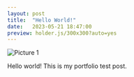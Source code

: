 ```yaml
---
layout: post
title:  "Hello World!"
date:   2023-05-21 18:47:00
preview: holder.js/300x300?auto=yes
---
```


![Picture 1](holder.js/800x600?auto=yes)

Hello world! This is my portfolio test post.
